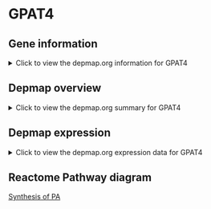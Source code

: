 <h1>GPAT4</h1>

<h2>Gene information</h2>
<details>
  <summary>Click to view the depmap.org information for GPAT4</summary>
  <iframe src="https://depmap.org/portal/gene/GPAT4?tab=about" style="border:none;width:100%;height:800px"></iframe>
</details>

<h2>Depmap overview</h2>
<details>
  <summary>Click to view the depmap.org summary for GPAT4</summary>
  <iframe src="https://depmap.org/portal/gene/GPAT4?tab=overview" style="border:none;width:100%;height:800px"></iframe>
</details>

<h2>Depmap expression</h2>
<details>
  <summary>Click to view the depmap.org expression data for GPAT4</summary>
  <iframe src="https://depmap.org/portal/gene/GPAT4?tab=characterization" style="border:none;width:100%;height:800px"></iframe>
</details>



<h2>Reactome Pathway diagram</h2>
<a href="https://reactome.org/PathwayBrowser/#/R-HSA-1483166" target="_BLANK">Synthesis of PA</a>



